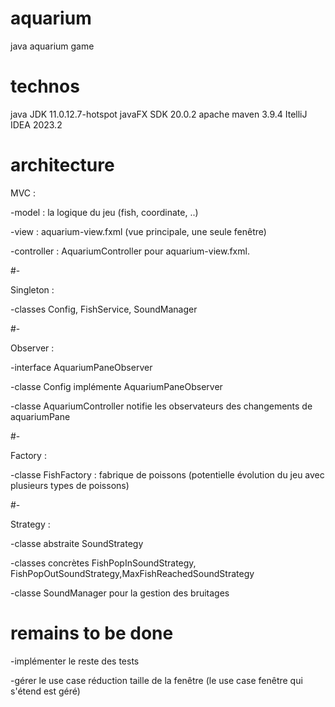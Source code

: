 # aquarium
java aquarium game

# technos
java JDK 11.0.12.7-hotspot
javaFX SDK 20.0.2
apache maven 3.9.4
ItelliJ IDEA 2023.2

# architecture
MVC :

-model : la logique du jeu (fish, coordinate, ..)

-view : aquarium-view.fxml (vue principale, une seule fenêtre)

-controller : AquariumController pour aquarium-view.fxml.

#-

Singleton :

-classes Config, FishService, SoundManager

#-

Observer :

-interface AquariumPaneObserver 

-classe Config implémente AquariumPaneObserver

-classe AquariumController notifie les observateurs des changements de aquariumPane

#-

Factory :

-classe FishFactory : fabrique de poissons (potentielle évolution du jeu avec plusieurs types de poissons)

#-

Strategy :

-classe abstraite SoundStrategy

-classes concrètes FishPopInSoundStrategy, FishPopOutSoundStrategy,MaxFishReachedSoundStrategy

-classe SoundManager pour la gestion des bruitages

# remains to be done
-implémenter le reste des tests

-gérer le use case réduction taille de la fenêtre
(le use case fenêtre qui s'étend est géré)
